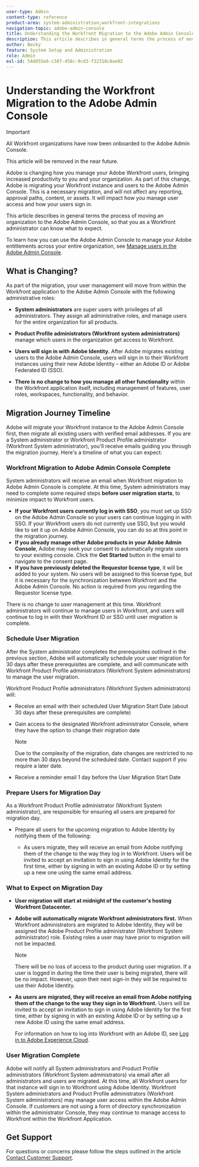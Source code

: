 ```yaml
---
user-type: Admin
content-type: reference
product-area: system-administration;workfront-integrations
navigation-topic: adobe-admin-console
title: Understanding the Workfront Migration to the Adobe Admin Console
description: This article describes in general terms the process of moving an organization to the Adobe Admin Console, so that you as a Workfront administrator can know what to expect.
author: Becky
feature: System Setup and Administration
role: Admin
exl-id: 54d855e6-c387-458c-9cd3-f32318c8ae02
---
```

# Understanding the Workfront Migration to the Adobe Admin Console  

<!--DELETE ME MARCH 2026-->

>[!IMPORTANT] 
>
>All Workfront organizations have now been onboarded to the Adobe Admin Console.
>
>This article will be removed in the near future.

Adobe is changing how you manage your Adobe Workfront users, bringing increased productivity to you and your organization. As part of this change, Adobe is migrating your Workfront instance and users to the Adobe Admin Console. This is a necessary migration, and will not affect any reporting, approval paths, content, or assets. It will impact how you manage user access and how your users sign in.  

This article describes in general terms the process of moving an organization to the Adobe Admin Console, so that you as a Workfront administrator can know what to expect.

To learn how you can use the Adobe Admin Console to manage your Adobe entitlements across your entire organization, see [Manage users in the Adobe Admin Console](/help/quicksilver/administration-and-setup/add-users/create-and-manage-users/admin-console.md).  

## What is Changing? 

As part of the migration, your user management will move from within the Workfront application to the Adobe Admin Console with the following administrative roles:  

* **System administrators** are super users with privileges of all administrators. They assign all administrative roles, and manage users for the entire organization for all products.  

* **Product Profile administrators (Workfront system administrators)** manage which users in the organization get access to Workfront.  

* **Users will sign in with Adobe Identity.** After Adobe migrates existing users to the Adobe Admin Console, users will sign in to their Workfront instances using their new Adobe Identity – either an Adobe ID or Adobe Federated ID (SSO). 

* **There is no change to how you manage all other functionality** within the Workfront application itself, including management of features, user roles, workspaces, functionality, and behavior. 

## Migration Journey Timeline 

Adobe will migrate your Workfront instance to the Adobe Admin Console first, then migrate all existing users with verified email addresses. If you are a System administrator or Workfront Product Profile administrator (Workfront System administrator), you'll receive emails guiding you through the migration journey. Here's a timeline of what you can expect:  

### Workfront Migration to Adobe Admin Console Complete 

 System administrators will receive an email when Workfront migration to Adobe Admin Console is complete. At this time, System administrators may need to complete some required steps **before user migration starts**, to minimize impact to Workfront users.  

* **If your Workfront users currently log in with SSO**, you must set up SSO on the Adobe Admin Console so your users can continue logging in with SSO. If your Workfront users do not currently use SSO, but you would like to set it up on Adobe Admin Console, you can do so at this point in the migration journey. 
* **If you already manage other Adobe products in your Adobe Admin Console**, Adobe may seek your consent to automatically migrate users to your existing console. Click the **Get Started** button in the email to navigate to the consent page. 
* **If you have previously deleted the Requestor license type**, it will be added to your system. No users will be assigned to this license type, but it is necessary for the synchronization between Workfront and the Adobe Admin Console. No action is required from you regarding the Requestor license type.

 There is no change to user management at this time. Workfront administrators will continue to manage users in Workfront, and users will continue to log in with their Workfront ID or SSO until user migration is complete. 

### Schedule User Migration 

After the System administrator completes the prerequisites outlined in the previous section, Adobe will automatically schedule your user migration for 30 days after these prerequisites are complete, and will communicate with Workfront Product Profile administrators (Workfront System administrators) to manage the user migration.  

Workfront Product Profile administrators (Workfront System administrators) will:  

* Receive an email with their scheduled User Migration Start Date (about 30 days after these prerequisites are complete) 
* Gain access to the designated Workfront administrator Console, where they have the option to change their migration date 

   >[!NOTE]
   >
   >Due to the complexity of the migration, date changes are restricted to no more than 30 days beyond the scheduled date. Contact support if you require a later date.  

* Receive a reminder email 1 day before the User Migration Start Date 

### Prepare Users for Migration Day   

As a Workfront Product Profile administrator (Workfront System administrator), are responsible for ensuring all users are prepared for migration day.  

* Prepare all users for the upcoming migration to Adobe Identity by notifying them of the following:  

   * As users migrate, they will receive an email from Adobe notifying them of the change to the way they log in to Workfront. Users will be invited to accept an invitation to sign in using Adobe Identity for the first time, either by signing in with an existing Adobe ID or by setting up a new one using the same email address. 

### What to Expect on Migration Day 

* **User migration will start at midnight of the customer's hosting Workfront Datacenter.** 

* **Adobe will automatically migrate Workfront administrators first.** When Workfront administrators are migrated to Adobe Identity, they will be assigned the Adobe Product Profile administrator (Workfront System administrator) role. Existing roles a user may have prior to migration will not be impacted.  

  >[!NOTE]
  >
  >There will be no loss of access to the product during user migration. If a user is logged in during the time their user is being migrated, there will be no impact. However, upon their next sign-in they will be required to use their Adobe Identity.  

 

* **As users are migrated, they will receive an email from Adobe notifying them of the change to the way they sign in to Workfront.** Users will be invited to accept an invitation to sign in using Adobe Identity for the first time, either by signing in with an existing Adobe ID or by setting up a new Adobe ID using the same email address.

  For information on how to log into Workfront with an Adobe ID, see [Log in to Adobe Experience Cloud](/help/quicksilver/workfront-basics/navigate-workfront/workfront-navigation/adobe-unified-experience.md#log-in-to-adobe-experience-cloud). 

### User Migration Complete 

Adobe will notify all System administrators and Product Profile administrators (Workfront System administrators) via email after all administrators and users are migrated. At this time, all Workfront users for that instance will sign in to Workfront using Adobe Identity. Workfront System administrators and Product Profile administrators (Workfront System administrators) may manage user access within the Adobe Admin Console. If customers are not using a form of directory synchronization within the administrator Console, they may continue to manage access to Workfront within the Workfront Application.  

## Get Support 

For questions or concerns please follow the steps outlined in the article [Contact Customer Support](/help/quicksilver/workfront-basics/tips-tricks-and-troubleshooting/contact-customer-support.md). 

 

 
